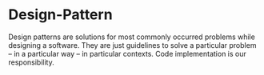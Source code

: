 # Design-Pattern
Design patterns are solutions for most commonly occurred problems while designing a software. They are just guidelines to solve a particular problem – in a particular way – in particular contexts. Code implementation is our responsibility.


